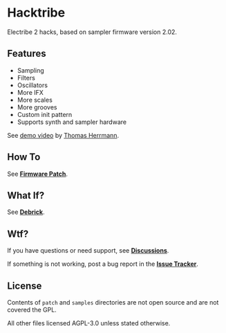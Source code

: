 # Hacktribe
Electribe 2 hacks, based on sampler firmware version 2.02.

## Features
- Sampling
- Filters
- Oscillators
- More IFX
- More scales
- More grooves
- Custom init pattern
- Supports synth and sampler hardware

See [demo video](https://www.youtube.com/watch?v=n0wXUqgfa9Q) by [Thomas Herrmann](https://github.com/BKLronin).

## How To
See **[Firmware Patch](../../wiki/firmware-patch)**.

## What If?
See **[Debrick](../../wiki/debrick)**.

## Wtf?
If you have questions or need support, see **[Discussions](../../discussions)**.

If something is not working, post a bug report in the **[Issue Tracker](../../issues)**.

## License
Contents of `patch` and `samples` directories are not open source and are not covered the GPL.

All other files licensed AGPL-3.0 unless stated otherwise.
